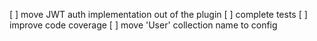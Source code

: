 [ ] move JWT auth implementation out of the plugin
[ ] complete tests
[ ] improve code coverage
[ ] move 'User' collection name to config